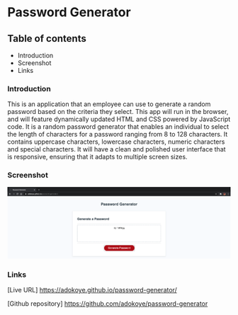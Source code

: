 # Password Generator
## Table of contents
* Introduction
* Screenshot
* Links

### Introduction
This is an application that an employee can use to generate a random password based on the criteria they select. This app will run in the browser, and will feature dynamically updated HTML and CSS powered by JavaScript code. It is a random password generator that enables an individual to select the length of characters for a password ranging from 8 to 128 characters. It contains uppercase characters, lowercase characters, numeric characters and special characters. It will have a clean and polished user interface that is responsive, ensuring that it adapts to multiple screen sizes. 

### Screenshot

![Screenshot](https://github.com/adokoye/password-generator/blob/master/Password%20Screenshot/Screen%20Shot%202020-08-16%20at%208.30.49%20PM.png)


### Links
[Live URL] https://adokoye.github.io/password-generator/

[Github repository] https://github.com/adokoye/password-generator

